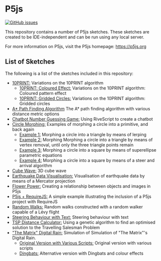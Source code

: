 # P5js

[![GitHub issues](https://img.shields.io/github/issues/Carla-de-Beer/P5js.svg?style=flat-square)](https://github.com/Carla-de-Beer/Processing/issues)

This repository contains a number of P5js sketches. These sketches are created to be IDE-independent and can be run using any local server.

For more information on P5js, visit the P5js homepage: https://p5js.org

## List of Sketches

The following is a list of the sketches included in this repository:

* [10PRINT:](https://github.com/Carla-de-Beer/P5js/tree/master/10PRINT) Variations on the 10PRINT algorithm
  * [10PRINT: Coloured Effect:](https://github.com/Carla-de-Beer/P5js/tree/master/10PRINT/10PRINT%20Coloured%20Effect) Variations on the 10PRINT algorithm: Coloured pattern effect
  * [10PRINT: Gridded Circles:](https://github.com/Carla-de-Beer/P5js/tree/master/10PRINT/10PRINT%20Gridded%20Circles) Variations on the 10PRINT algorithm: Gridded circles
* [A* Path Finding Algorithm](https://github.com/Carla-de-Beer/P5js/tree/master/A*%20Path%20Finding%20Algorithm) The A* path finding algorithm with various distance metric options
* [Chatbot Number Guessing Game:](https://github.com/Carla-de-Beer/P5js/tree/master/Chatbot%20Number%20Guessing%20Game) Using RiveScript to create a chatbot
* [Circle Morphing:](https://github.com/Carla-de-Beer/P5js/tree/master/Circle%20Morphing) Examples of morphing a circle into a primitive, and back again
  * [Example 1:](https://github.com/Carla-de-Beer/P5js/blob/master/Circle%20Morphing/Circle%20Morph%20Lerp/sketch.js) Morphing a circle into a triangle by means of lerping
  * [Example 2:](https://github.com/Carla-de-Beer/P5js/blob/master/Circle%20Morphing/Circle%20Morph%20Vertex%20Removal/sketch.js) Morphing Morphing a circle into a triangle by means of vertex removal, until only the three triangle points remain
  * [Example 3:](https://github.com/Carla-de-Beer/P5js/blob/master/Circle%20Morphing/Circle%20Morph%20SuperEllipse/sketch.js) Morphing a circle into a square by means of superellipse parametric equations
  * [Example 4:](https://github.com/Carla-de-Beer/P5js/blob/master/Circle%20Morphing/Circle%20Morph%20Steer/sketch.js) Morphing a circle into a square by means of a steer and arrival algorithm
* [Cube Wave:](https://github.com/Carla-de-Beer/P5js/tree/master/Cube%20Wave) 3D cube wave
* [Earthquake Data Visualisation:](https://github.com/Carla-de-Beer/P5js/tree/master/Earthquake%20Data%20Visualisation) Visualisation of earthquake data by means of a Mercator projection
* [Flower Power:](https://github.com/Carla-de-Beer/P5js/tree/master/Flower%20Power) Creating a relationship between objects and images in P5js
* [P5js + RequireJS:](https://github.com/Carla-de-Beer/P5js/tree/master/P5js%20%2B%20Requirejs) A simple example illustrating the inclusion of a P5js project with RequireJS
* [Random Walks:](https://github.com/Carla-de-Beer/P5js/tree/master/Random%20Walk) Random walks constructed with a random walker capable of a Lévy flight
* [Steering Behaviour with Text:](https://github.com/Carla-de-Beer/P5js/tree/master/Steering%20Behaviour%20with%20Text) Steering behaviour with text
* [TSP Distance Calculator:](https://github.com/Carla-de-Beer/P5js/tree/master/TSP%20DistanceCalculator) Using a genetic algorithm to find an optimised solution to the Travelling Salesman Problem
* ["The Matrix" Digital Rain:](https://github.com/Carla-de-Beer/P5js/tree/master/The%20Matrix%20Digital%20Rain) Simulation of Simulation of "The Matrix"'s Digital Rain.
  * [Original Version with Various Scripts:](https://github.com/Carla-de-Beer/P5js/tree/master/The%20Matrix%20Digital%20Rain/Original%20Version%20with%20Various%20Scripts) Original version with various scripts
  * [Dingbats:](https://github.com/Carla-de-Beer/P5js/tree/master/The%20Matrix%20Digital%20Rain/Dingbats) Alternative version with Dingbats and colour effects
